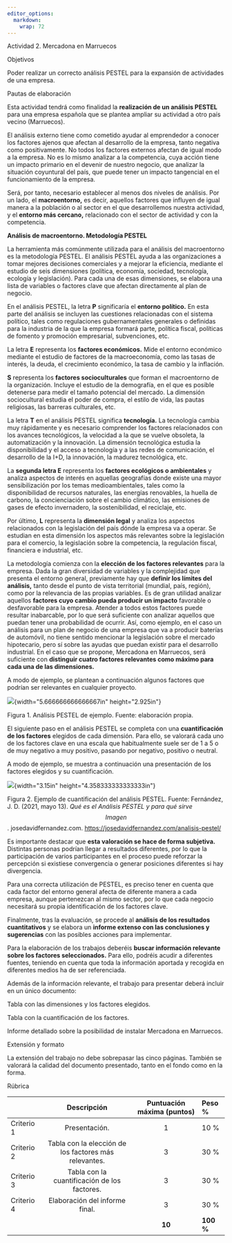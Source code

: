 ```yaml
---
editor_options: 
  markdown: 
    wrap: 72
---
```


Actividad 2. Mercadona en Marruecos

Objetivos

Poder realizar un correcto análisis PESTEL para la expansión de
actividades de una empresa.

Pautas de elaboración

Esta actividad tendrá como finalidad la **realización de un análisis
PESTEL** para una empresa española que se plantea ampliar su actividad a
otro país vecino (Marruecos).

El análisis externo tiene como cometido ayudar al emprendedor a conocer
los factores ajenos que afectan al desarrollo de la empresa, tanto
negativa como positivamente. No todos los factores externos afectan de
igual modo a la empresa. No es lo mismo analizar a la competencia, cuya
acción tiene un impacto primario en el devenir de nuestro negocio, que
analizar la situación coyuntural del país, que puede tener un impacto
tangencial en el funcionamiento de la empresa.

Será, por tanto, necesario establecer al menos dos niveles de análisis.
Por un lado, el **macroentorno,** es decir, aquellos factores que
influyen de igual manera a la población o al sector en el que
desarrollemos nuestra actividad, y el **entorno más cercano,**
relacionado con el sector de actividad y con la competencia.

**Análisis de macroentorno. Metodología PESTEL**

La herramienta más comúnmente utilizada para el análisis del
macroentorno es la metodología PESTEL. El análisis PESTEL ayuda a las
organizaciones a tomar mejores decisiones comerciales y a mejorar la
eficiencia, mediante el estudio de seis dimensiones (política, economía,
sociedad, tecnología, ecología y legislación). Para cada una de esas
dimensiones, se elabora una lista de variables o factores clave que
afectan directamente al plan de negocio.

En el análisis PESTEL, la letra **P** significaría el **entorno
político.** En esta parte del análisis se incluyen las cuestiones
relacionadas con el sistema político, tales como regulaciones
gubernamentales generales o definidas para la industria de la que la
empresa formará parte, política fiscal, políticas de fomento y promoción
empresarial, subvenciones, etc.

La letra **E** representa los **factores económicos.** Mide el entorno
económico mediante el estudio de factores de la macroeconomía, como las
tasas de interés, la deuda, el crecimiento económico, la tasa de cambio
y la inflación.

**S** representa los **factores socioculturales** que forman el
macroentorno de la organización. Incluye el estudio de la demografía, en
el que es posible detenerse para medir el tamaño potencial del mercado.
La dimensión sociocultural estudia el poder de compra, el estilo de
vida, las pautas religiosas, las barreras culturales, etc.

La letra **T** en el análisis PESTEL significa **tecnología.** La
tecnología cambia muy rápidamente y es necesario comprender los factores
relacionados con los avances tecnológicos, la velocidad a la que se
vuelve obsoleta, la automatización y la innovación. La dimensión
tecnológica estudia la disponibilidad y el acceso a tecnología y a las
redes de comunicación, el desarrollo de la I+D, la innovación, la
madurez tecnológica, etc.

La **segunda letra E** representa los **factores ecológicos o
ambientales** y analiza aspectos de interés en aquellas geografías donde
existe una mayor sensibilización por los temas medioambientales, tales
como la disponibilidad de recursos naturales, las energías renovables,
la huella de carbono, la concienciación sobre el cambio climático, las
emisiones de gases de efecto invernadero, la sostenibilidad, el
reciclaje, etc.

Por último, **L** representa la **dimensión legal** y analiza los
aspectos relacionados con la legislación del país dónde la empresa va a
operar. Se estudian en esta dimensión los aspectos más relevantes sobre
la legislación para el comercio, la legislación sobre la competencia, la
regulación fiscal, financiera e industrial, etc.

La metodología comienza con la **elección de los factores relevantes**
para la empresa. Dada la gran diversidad de variables y la complejidad
que presenta el entorno general, previamente hay que **definir los
límites del análisis,** tanto desde el punto de vista territorial
(mundial, país, región), como por la relevancia de las propias
variables. Es de gran utilidad analizar aquellos **factores cuyo cambio
pueda producir un impacto** favorable o desfavorable para la empresa.
Atender a todos estos factores puede resultar inabarcable, por lo que
será suficiente con analizar aquellos que puedan tener una probabilidad
de ocurrir. Así, como ejemplo, en el caso un análisis para un plan de
negocio de una empresa que va a producir baterías de automóvil, no tiene
sentido mencionar la legislación sobre el mercado hipotecario, pero sí
sobre las ayudas que puedan existir para el desarrollo industrial. En el
caso que se propone, Mercadona en Marruecos, será suficiente con
**distinguir cuatro factores relevantes como máximo para cada una de las
dimensiones.**

A modo de ejemplo, se plantean a continuación algunos factores que
podrían ser relevantes en cualquier proyecto.

![](media/image1.jpeg){width="5.666666666666667in" height="2.925in"}

Figura 1. Análisis PESTEL de ejemplo. Fuente: elaboración propia.

El siguiente paso en el análisis PESTEL se completa con una
**cuantificación de los factores** elegidos de cada dimensión. Para
ello, se valorará cada uno de los factores clave en una escala que
habitualmente suele ser de 1 a 5 o de muy negativo a muy positivo,
pasando por negativo, positivo o neutral.

A modo de ejemplo, se muestra a continuación una presentación de los
factores elegidos y su cuantificación.

![](media/image2.jpeg){width="3.15in" height="4.358333333333333in"}

Figura 2. Ejemplo de cuantificación del análisis PESTEL. Fuente:
Fernández, J. D. (2021, mayo 13). *Qué es el Análisis PESTEL y para qué
sirve* $$Imagen$$. josedavidfernandez.com.
<https://josedavidfernandez.com/analisis-pestel/>

Es importante destacar que **esta valoración se hace de forma
subjetiva.** Distintas personas podrían llegar a resultados diferentes,
por lo que la participación de varios participantes en el proceso puede
reforzar la percepción si existiese convergencia o generar posiciones
diferentes si hay divergencia.

Para una correcta utilización de PESTEL, es preciso tener en cuenta que
cada factor del entorno general afecta de diferente manera a cada
empresa, aunque pertenezcan al mismo sector, por lo que cada negocio
necesitará su propia identificación de los factores clave.

Finalmente, tras la evaluación, se procede al **análisis de los
resultados cuantitativos** y se elabora un **informe extenso con las
conclusiones y sugerencias** con las posibles acciones para implementar.

Para la elaboración de los trabajos deberéis **buscar información
relevante sobre los factores seleccionados.** Para ello, podréis acudir
a diferentes fuentes, teniendo en cuenta que toda la información
aportada y recogida en diferentes medios ha de ser referenciada.

Además de la información relevante, el trabajo para presentar deberá
incluir en un único documento:

Tabla con las dimensiones y los factores elegidos.

Tabla con la cuantificación de los factores.

Informe detallado sobre la posibilidad de instalar Mercadona en
Marruecos.

Extensión y formato

La extensión del trabajo no debe sobrepasar las cinco páginas. También
se valorará la calidad del documento presentado, tanto en el fondo como
en la forma.

Rúbrica

|   | Descripción | Puntuación máxima (puntos) | Peso % |
|----|:--:|:--:|:---|
| Criterio 1 | Presentación. | 1 | 10 % |
| Criterio 2 | Tabla con la elección de los factores más relevantes. | 3 | 30 % |
| Criterio 3 | Tabla con la cuantificación de los factores. | 3 | 30 % |
| Criterio 4 | Elaboración del informe final. | 3 | 30 % |
|  |  | **10** | **100 %** |
